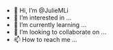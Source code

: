- 👋 Hi, I’m @JulieMLi
- 👀 I’m interested in ...
- 🌱 I’m currently learning ...
- 💞️ I’m looking to collaborate on ...
- 📫 How to reach me ...

<!---
JulieMLi/JulieMLi is a ✨ special ✨ repository because its `README.md` (this file) appears on your GitHub profile.
You can click the Preview link to take a look at your changes.
--->
